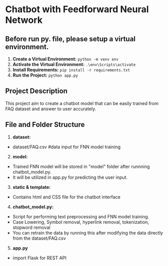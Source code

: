 # Chatbot with Feedforward Neural Network

## Before run py. file, please setup a virtual environment. 

1. **Create a Virtual Environment:**
`python -m venv env`
2. **Activate the Virtual Environment:**
`.\env\Scripts\activate`
3. **Install Requirements:**
`pip install -r requirements.txt `
4. **Run the Project:**
`python app.py`

## Project Description

This project aim to create a chatbot model that can be easily trained from FAQ dataset and answer to user accurately.

## File and Folder Structure

1. **dataset:**
- dataset/FAQ.csv  #data input for FNN model training

2. **model:**
- Trained FNN model will be stored in "model" folder after runnning chatbot_model.py.
- It will be utilized in app.py for predicting the user input. 

3. **static & template:**
- Contains html and CSS file for the chatbot interface 

4. **chatbot_model.py:**
- Script for performing text preprocessing and FNN model training.
- Case Lowering, Symbol removal, hyperlink removal, tokenization, stopword removal
- You can retrain the data by running this after modifying the data directly from the dataset/FAQ.csv

5. **app.py**
- import Flask for REST API


